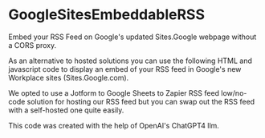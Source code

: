 # GoogleSitesEmbeddableRSS
Embed your RSS Feed on Google's updated Sites.Google webpage without a CORS proxy.

As an alternative to hosted solutions you can use the following HTML and javascript code to display an embed of your RSS feed in Google's new Workplace sites (Sites.Google.com).

We opted to use a Jotform to Google Sheets to Zapier RSS feed low/no-code solution for hosting our RSS feed but you can swap out the RSS feed with a self-hosted one quite easily.

This code was created with the help of OpenAI's ChatGPT4 llm.
